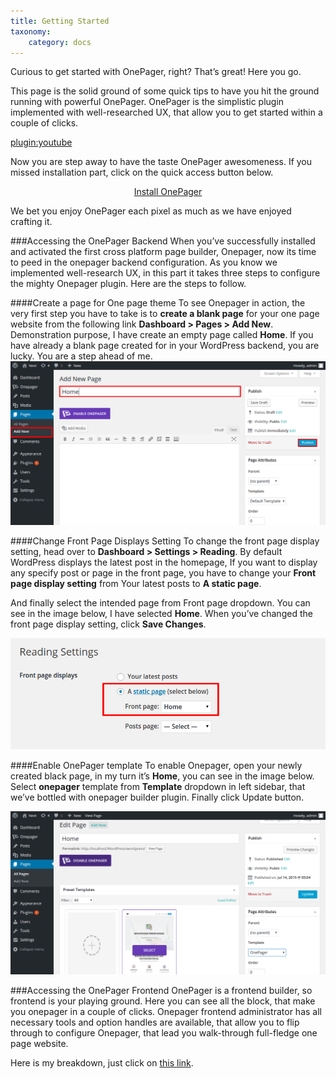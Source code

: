 ```yaml
---
title: Getting Started
taxonomy:
    category: docs
---
```


Curious to get started with OnePager, right? That’s great! Here you go. 

This page is the solid ground of some quick tips to have you hit the ground running with powerful OnePager. OnePager is the simplistic plugin implemented with well-researched UX, that allow you to get started within a couple of clicks. 

[plugin:youtube](https://www.youtube.com/watch?v=pwKcmckBZD4) 

Now you are step away to have the taste OnePager awesomeness. If you missed installation part, click on the quick access button below.

<div align="center"><a href="http://getonepager.com/" class="button"><i class="fa fa-fw fa-download"></i> Install OnePager</a></div>

We bet you enjoy OnePager each pixel as much as we have enjoyed crafting it.

###Accessing the OnePager Backend
When you’ve successfully installed and activated the first cross platform page builder, Onepager, now its time to peed in the onepager backend configuration.
As you know we implemented well-research UX, in this part it takes three steps to configure the mighty Onepager plugin. Here are the steps to follow.

####Create a page for One page theme
To see Onepager in action, the very first step you have to take is to **create a blank page** for your one page website from the following link **Dashboard > Pages > Add New**. Demonstration purpose, I have create an empty page called **Home**. If you have already a blank page created for in your WordPress backend, you are lucky. You are a step ahead of me.
![alt text](home.png "Logo Title Text 1")

####Change Front Page Displays Setting
To change the front page display setting, head over to **Dashboard > Settings > Reading**. By default WordPress displays the latest post in the homepage, If you want to display any specify post or page in the front page, you have to change your **Front page display setting** from Your latest posts to **A static page**. 

And finally select the intended page from Front page dropdown.  You can see in the image below, I have selected **Home**. When you’ve changed the front page display setting, click **Save Changes**.

![alt text](reading-change.png "Logo Title Text 1")


####Enable OnePager template
To enable Onepager, open your newly created black page, in my turn it’s **Home**, you can see in the image below. Select **onepager** template from **Template** dropdown in left sidebar, that we’ve bottled with onepager builder plugin. Finally click Update button.   

![alt text](onepager-template.png "Logo Title Text 1")


###Accessing the OnePager Frontend
OnePager is a frontend builder, so frontend is your playing ground. Here you can see all the block, that make you onepager in a couple of clicks. Onepager frontend administrator has all necessary tools and option handles are available, that allow you to flip through to configure Onepager, that lead you walk-through full-fledge one page website. 

Here is my breakdown, just click on [this link](../../blocks/blocks).









